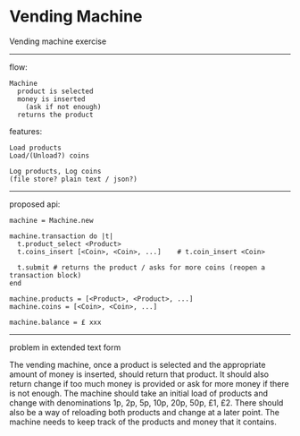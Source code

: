 # Vending Machine

Vending machine exercise

---

flow:

    Machine
      product is selected
      money is inserted
        (ask if not enough)
      returns the product

features:

    Load products
    Load/(Unload?) coins

    Log products, Log coins
    (file store? plain text / json?)

---

proposed api:

    machine = Machine.new

    machine.transaction do |t|
      t.product_select <Product>
      t.coins_insert [<Coin>, <Coin>, ...]    # t.coin_insert <Coin>
  
      t.submit # returns the product / asks for more coins (reopen a transaction block)
    end

    machine.products = [<Product>, <Product>, ...]
    machine.coins = [<Coin>, <Coin>, ...]

    machine.balance = £ xxx
  
---

problem in extended text form  

The vending machine, once a product is selected and the appropriate amount of money is inserted, should return that product. It should also return change if too much money is provided or ask for more money if there is not enough. The machine should take an initial load of products and change with denominations 1p, 2p, 5p, 10p, 20p, 50p, £1, £2. There should also be a way of reloading both products and change at a later point. The machine needs to keep track of the products and money that it contains.